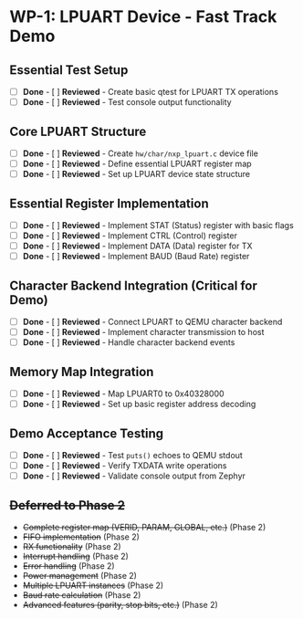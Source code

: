 # WP-1: LPUART Device - Fast Track Demo

## Essential Test Setup
- [ ] **Done** - [ ] **Reviewed** - Create basic qtest for LPUART TX operations
- [ ] **Done** - [ ] **Reviewed** - Test console output functionality

## Core LPUART Structure
- [ ] **Done** - [ ] **Reviewed** - Create `hw/char/nxp_lpuart.c` device file
- [ ] **Done** - [ ] **Reviewed** - Define essential LPUART register map
- [ ] **Done** - [ ] **Reviewed** - Set up LPUART device state structure

## Essential Register Implementation
- [ ] **Done** - [ ] **Reviewed** - Implement STAT (Status) register with basic flags
- [ ] **Done** - [ ] **Reviewed** - Implement CTRL (Control) register
- [ ] **Done** - [ ] **Reviewed** - Implement DATA (Data) register for TX
- [ ] **Done** - [ ] **Reviewed** - Implement BAUD (Baud Rate) register

## Character Backend Integration (Critical for Demo)
- [ ] **Done** - [ ] **Reviewed** - Connect LPUART to QEMU character backend
- [ ] **Done** - [ ] **Reviewed** - Implement character transmission to host
- [ ] **Done** - [ ] **Reviewed** - Handle character backend events

## Memory Map Integration
- [ ] **Done** - [ ] **Reviewed** - Map LPUART0 to 0x40328000
- [ ] **Done** - [ ] **Reviewed** - Set up basic register address decoding

## Demo Acceptance Testing
- [ ] **Done** - [ ] **Reviewed** - Test `puts()` echoes to QEMU stdout
- [ ] **Done** - [ ] **Reviewed** - Verify TXDATA write operations
- [ ] **Done** - [ ] **Reviewed** - Validate console output from Zephyr

## ~~Deferred to Phase 2~~
- ~~Complete register map (VERID, PARAM, GLOBAL, etc.)~~ (Phase 2)
- ~~FIFO implementation~~ (Phase 2)
- ~~RX functionality~~ (Phase 2)
- ~~Interrupt handling~~ (Phase 2)
- ~~Error handling~~ (Phase 2)
- ~~Power management~~ (Phase 2)
- ~~Multiple LPUART instances~~ (Phase 2)
- ~~Baud rate calculation~~ (Phase 2)
- ~~Advanced features (parity, stop bits, etc.)~~ (Phase 2) 